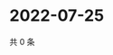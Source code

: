# 2022-07-25

共 0 条

<!-- BEGIN WEIBO -->
<!-- 最后更新时间 Mon Jul 25 2022 15:16:12 GMT+0800 (China Standard Time) -->

<!-- END WEIBO -->
